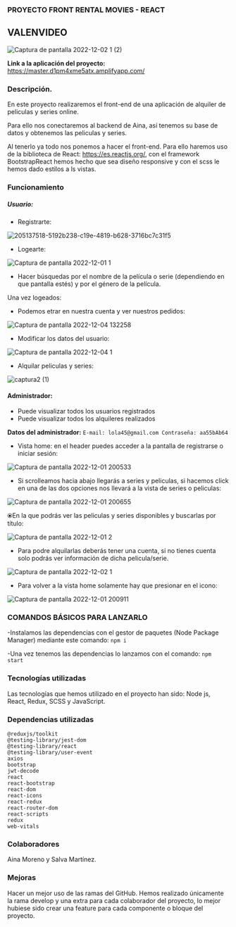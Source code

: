 ### PROYECTO FRONT RENTAL MOVIES - REACT

## VALENVIDEO

![Captura de pantalla 2022-12-02 1 (2)](https://user-images.githubusercontent.com/114058655/205350095-88bc8b80-3032-4a2a-a1b8-b48c5d8a71be.png)

**Link a la aplicación del proyecto:** https://master.d1pm4xme5atx.amplifyapp.com/

### Descripción.

En este proyecto realizaremos el front-end de una aplicación de alquiler de peliculas y series online.

Para ello nos conectaremos al backend de Aina, así tenemos su base de datos y obtenemos las peliculas y series.

Al tenerlo ya todo nos ponemos a hacer el front-end. Para ello haremos uso de la biblioteca de React: https://es.reactjs.org/, 
con el framework BootstrapReact hemos hecho que sea diseño responsive y con el scss le hemos dado estilos a ls vistas.

### Funcionamiento

##### Usuario:
 
- Registrarte:

![205137518-5192b238-c19e-4819-b628-3716bc7c31f5](https://user-images.githubusercontent.com/114058655/205346760-ea7c3092-8bec-40e6-ac1f-f94bbbadad2a.png)

- Logearte: 

![Captura de pantalla 2022-12-01 1](https://user-images.githubusercontent.com/114058655/205342305-39a62bc9-7550-4eaf-9776-2d78ea440ff4.png)

- Hacer búsquedas por el nombre de la película o serie (dependiendo en que pantalla estés) y por el género de la película.

Una vez logeados: 

- Podemos etrar en nuestra cuenta y ver nuestros pedidos:

![Captura de pantalla 2022-12-04 132258](https://user-images.githubusercontent.com/114058655/205490196-c37aa2ed-9f33-4aea-9827-27b55919b56d.png)

- Modificar los datos del usuario:

![Captura de pantalla 2022-12-04 1](https://user-images.githubusercontent.com/114058655/205489795-140b9adc-323f-49d2-9c7c-c0e264204a7a.png)
 
- Alquilar peliculas y series:

![captura2 (1)](https://user-images.githubusercontent.com/114058655/205489945-bbbe25b5-d97b-4217-a0c0-cafc0e3166e1.png)

#### Administrador: 

 - Puede visualizar todos los usuarios registrados
 - Puede visualizar todos los alquileres realizados
 
 **Datos del administrador:** `E-mail: lola45@gmail.com
Contraseña: aa55bAb64`

- Vista home: en el header puedes acceder a la pantalla de registrarse o iniciar sesión: 

![Captura de pantalla 2022-12-01 200533](https://user-images.githubusercontent.com/114058655/205138375-c9585fe3-b9a2-41ea-b076-f844d999bd36.png)

- Si scrolleamos hacia abajo llegarás a series y peliculas, si hacemos click en una de las dos opciones nos llevará a la vista de series o peliculas: 

![Captura de pantalla 2022-12-01 200655](https://user-images.githubusercontent.com/114058655/205138619-29276950-309f-480b-b443-4ef5723074fa.png)

⦿En la que podrás ver las peliculas y series disponibles y buscarlas por título: 

![Captura de pantalla 2022-12-01 2](https://user-images.githubusercontent.com/114058655/205347041-99da8338-22ec-4bea-a0cc-700bfc603f77.png)

- Para podre alquilarlas deberás tener una cuenta, si no tienes cuenta solo podrás ver información de dicha pelicula/serie.

![Captura de pantalla 2022-12-02 1](https://user-images.githubusercontent.com/114058655/205346705-1ce8f3ee-01e5-48e6-8db7-d219c5e3ea73.png)

- Para volver a la vista home solamente hay que presionar en el icono:

![Captura de pantalla 2022-12-01 200911](https://user-images.githubusercontent.com/114058655/205138960-b953a4a1-f12a-4d21-9dba-79e6fb80b6c5.png)

### COMANDOS BÁSICOS PARA LANZARLO

-Instalamos las dependencias con el gestor de paquetes (Node Package Manager) mediante este comando: `npm i`

-Una vez tenemos las dependencias lo lanzamos con el comando: `npm start`

### Tecnologías utilizadas

Las tecnologías que hemos utilizado en el proyecto han sido: Node js, React, Redux, SCSS y JavaScript.

### Dependencias utilizadas

    @reduxjs/toolkit
    @testing-library/jest-dom
    @testing-library/react
    @testing-library/user-event
    axios
    bootstrap
    jwt-decode
    react
    react-bootstrap
    react-dom
    react-icons
    react-redux
    react-router-dom
    react-scripts
    redux
    web-vitals
    
### Colaboradores

Aina Moreno y Salva Martínez.

### Mejoras
Hacer un mejor uso de las ramas del GitHub. Hemos realizado únicamente la rama develop y una extra para cada colaborador del proyecto, lo mejor hubiese sido crear una feature para cada componente o bloque del proyecto.
